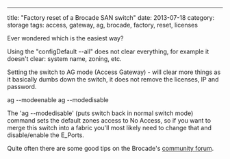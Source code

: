 ---
title: "Factory reset of a Brocade SAN switch"
date: 2013-07-18
category: storage
tags: access, gateway, ag, brocade, factory, reset, licenses

Ever wondered which is the easiest way?

Using the "configDefault --all" does not clear everything, for example it doesn't clear: system name, zoning, etc.

Setting the switch to AG mode (Access Gateway) - will clear more things as it basically dumbs down the switch, it does not remove the licenses, IP and password.

ag --modeenable
ag --modedisable

The 'ag --modedisable' (puts switch back in normal switch mode) command sets the default zones access to No Access, so if you want to merge this switch into a fabric you'll most likely need to change that and disable/enable the E\_Ports.

Quite often there are some good tips on the Brocade's [community forum](http://community.brocade.com/ "http://community.brocade.com/").

